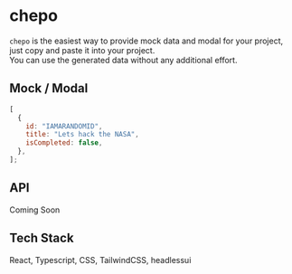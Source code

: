 # chepo

`chepo` is the easiest way to provide mock data and modal for your project, just copy and paste it into your project.  
You can use the generated data without any additional effort.

## Mock / Modal

```javascript
[
  {
    id: "IAMARANDOMID",
    title: "Lets hack the NASA",
    isCompleted: false,
  },
];
```

## API

Coming Soon

## Tech Stack

React, Typescript, CSS, TailwindCSS, headlessui
